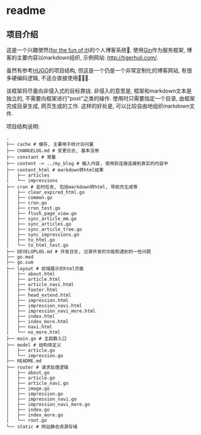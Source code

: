 # readme

## 项目介绍

这是一个兴趣使然([for the fun of it](https://en.wikipedia.org/wiki/List_of_One-Punch_Man_characters#Saitama))的个人博客系统🤪, 使用[Gin](https://github.com/gin-gonic/gin)作为服务框架, 博客的主要内容以markdown组织, 示例网站: http://tigerhuli.com/.

虽然有参考[HUGO](https://gohugo.io/)的项目结构, 但这是一个仍是一个非常定制化的博客网站, 有很多硬编码逻辑, 不适合直接使用🙅🏻‍♂️.

该框架将尽量向非侵入式的目标靠拢. 非侵入的意思是, 框架和markdown文本是独立的, 不需要向框架进行"post"之类的操作. 使用时只需要指定一个目录, 由框架完成目录生成, 网页生成的工作. 这样的好处是, 可以比较自由地组织markdown文件.

项目结构说明:

```shell
.
├── cache # 缓存, 主要用于统计访问量
├── CHANGELOG.md # 变更日志, 基本没用
├── constant # 常量
├── content -> ../my_blog # 输入内容, 使用软连接连接到真实的内容中
├── content_html # markdown转html结果
│   ├── articles
│   └── impressions
├── cron # 定时任务, 包括markdown转html, 导航页生成等
│   ├── clear_expired_html.go
│   ├── common.go
│   ├── cron.go
│   ├── cron_test.go
│   ├── flush_page_view.go
│   ├── sync_article_mm.go
│   ├── sync_articles.go
│   ├── sync_article_tree.go
│   ├── sync_impressions.go
│   ├── to_html.go
│   └── to_html_test.go
├── DEVELOPLOG.md # 开发日志, 记录开发的功能和遇到的一些问题
├── go.mod
├── go.sum
├── layout # 前端展示的html页面
│   ├── about.html
│   ├── article.html
│   ├── article_navi.html
│   ├── footer.html
│   ├── head_extend.html
│   ├── impression.html
│   ├── impression_navi.html
│   ├── impression_navi_more.html
│   ├── index.html
│   ├── index_more.html
│   ├── navi.html
│   └── no_more.html
├── main.go # 主函数入口
├── model # 结构体定义
│   ├── article.go
│   └── impression.go
├── README.md
├── router # 请求处理逻辑
│   ├── about.go
│   ├── article.go
│   ├── article_navi.go
│   ├── image.go
│   ├── impression.go
│   ├── impression_navi.go
│   ├── impression_navi_more.go
│   ├── index.go
│   ├── index_more.go
│   └── root.go
└── static # 网站静态资源存储
```